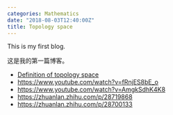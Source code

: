 ```yaml
---
categories: Mathematics
date: "2018-08-03T12:40:00Z"
title: Topology space
---
```


This is my first blog.

这是我的第一篇博客。

* [Definition of topology space](https://www.youtube.com/watch?v=qKz7DRBAkKU)
* <https://www.youtube.com/watch?v=fRnjES8bE_o>
* <https://www.youtube.com/watch?v=AmgkSdhK4K8>
* <https://zhuanlan.zhihu.com/p/28719868>
* <https://zhuanlan.zhihu.com/p/28700133>
